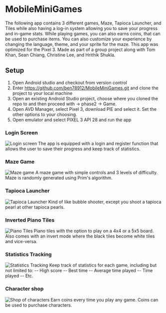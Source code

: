 
# MobileMiniGames
The following app contains 3 different games, Maze, Tapioca Launcher, and Tiles while also having a log-in system allowing you to save
your progress and in-game stats. While playing games, you can also earns coins, that can be used to purchase items. You can also 
customize your experience by changing the language, theme, and your sprite for the maze. This app was optimized for the Pixel 3. Made as part of a group project along with Tom Khan, Sean Chiang, Christine Lee, and Hrithik Shukla.

## Setup
1. Open Android studio and checkout from version control
2. Enter https://github.com/ben78912/MobileMiniGames.git and clone the project to your local machine
3. Open an existing Android Studio project, choose where you cloned the repo to and then proceed with -> phase2 -> Game.
4. Open AVD Manager, select Pixel 3, download PIE and select it. Set the other options to your choosing. 
5. Open emulator and select PIXEL 3 API 28 and run the app

### Login Screen
![Login screen](https://raw.githubusercontent.com/ben78912/MobileMiniGames/master/login.PNG)
The app is equipped with a login and register function that allows the user to save their progress and keep track of statistics. 

### Maze Game
![Maze game](https://raw.githubusercontent.com/ben78912/MobileMiniGames/master/maze.PNG)
A maze game with simple controls and 3 levels of difficulty. Maze is randomly generated using Prim's algorithm. 

### Tapioca Launcher
![Tapioca Launcher](https://raw.githubusercontent.com/ben78912/MobileMiniGames/master/tapioca.PNG)
Kind of like bubble shooter, except you shoot a tapioca pearl at other tapioca pearls. 

### Inverted Piano Tiles
![Piano Tiles](https://raw.githubusercontent.com/ben78912/MobileMiniGames/master/tiles.PNG)
Piano tiles with the option to play on a 4x4 or a 5x5 board. Also comes with an invert mode where the black tiles become white tiles and vice-versa. 

### Statistics Tracking
![Statistics Tracking](https://raw.githubusercontent.com/ben78912/MobileMiniGames/master/stats.PNG)
Keep track of statistics for each game, including but not limited to: 
-- High score
-- Best time
-- Average time played
-- Time played
-- Etc.

### Character shop
![Shop of characters](https://raw.githubusercontent.com/ben78912/MobileMiniGames/master/shop.PNG)
Earn coins every time you play any game. Coins can be used to purchase characters. 

